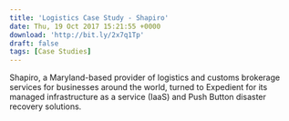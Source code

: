 ```yaml
---
title: 'Logistics Case Study - Shapiro'
date: Thu, 19 Oct 2017 15:21:55 +0000
download: 'http://bit.ly/2x7q1Tp'
draft: false
tags: [Case Studies]
---
```


Shapiro, a Maryland-based provider of logistics and customs brokerage services for businesses around the world, turned to Expedient for its managed infrastructure as a service (IaaS) and Push Button disaster recovery solutions.